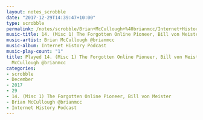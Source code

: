 ```yaml
---
layout: notes_scrobble
date: "2017-12-29T14:39:47+10:00"
type: scrobble
permalink: /notes/scrobble/Brian+McCullough+%40brianmcc/Internet+History+Podcast/044f60b1bdaece80fd7f255afda5c2ae0e44fb86.html
music-title: 14. (Misc 1) The Forgotten Online Pioneer, Bill von Meister
music-artist: Brian McCullough @brianmcc
music-album: Internet History Podcast
music-play-count: "1"
title: Played 14. (Misc 1) The Forgotten Online Pioneer, Bill von Meister by Brian
  McCullough @brianmcc
categories:
- scrobble
- December
- 2017
- 29
- 14. (Misc 1) The Forgotten Online Pioneer, Bill von Meister
- Brian McCullough @brianmcc
- Internet History Podcast
---
```

